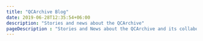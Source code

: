 ```yaml
---
title: "QCArchive Blog"
date: 2019-06-28T12:35:54+06:00
description: "Stories and news about the QCArchive"
pageDescription : "Stories and News about the QCArchive and its collaborators"
---
```

